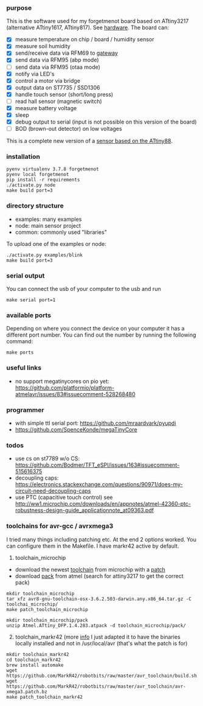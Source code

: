 ### purpose
This is the software used for my forgetmenot board based on ATtiny3217 (alternative ATtiny1617, ATtiny817).
See [hardware](hardware).
The board can:
- [X] measure temperature on chip / board / humidity sensor
- [X] measure soil humidity
- [X] send/receive data via RFM69 to [gateway](https://github.com/2ni/python3-rfm69gateway)
- [X] send data via RFM95 (abp mode)
- [ ] send data via RFM95 (otaa mode)
- [X] notify via LED's
- [X] control a motor via bridge
- [X] output data on ST7735 / SSD1306
- [X] handle touch sensor (short/long press)
- [ ] read hall sensor (magnetic switch)
- [X] measure battery voltage
- [X] sleep
- [X] debug output to serial (input is not possible on this version of the board)
- [ ] BOD (brown-out detector) on low voltages

This is a complete new version of a [sensor based on the ATtiny88](https://github.com/2ni/attiny88).

### installation
```
pyenv virtualenv 3.7.8 forgetmenot
pyenv local forgetmenot
pip install -r requirements
./activate.py node
make build port=3
```

### directory structure
- examples: many examples
- node: main sensor project
- common: commonly used "libraries"

To upload one of the examples or node:
```
./activate.py examples/blink
make build port=3
```

### serial output
You can connect the usb of your computer to the usb and run
```
make serial port=1
```

### available ports
Depending on where you connect the device on your computer it has a different port number.
You can find out the number by running the following command:
```
make ports
```

### useful links
- no support megatinycores on pio yet: https://github.com/platformio/platform-atmelavr/issues/83#issuecomment-528268480

### programmer
- with simple ttl serial port: https://github.com/mraardvark/pyupdi
- https://github.com/SpenceKonde/megaTinyCore

### todos
- use cs on st7789 w/o CS: https://github.com/Bodmer/TFT_eSPI/issues/163#issuecomment-515616375
- decoupling caps: https://electronics.stackexchange.com/questions/90971/does-my-circuit-need-decoupling-caps
- use PTC (capacitive touch control) see http://ww1.microchip.com/downloads/en/appnotes/atmel-42360-ptc-robustness-design-guide_applicationnote_at09363.pdf

### toolchains for avr-gcc / avrxmega3
I tried many things including patching etc. At the end 2 options worked. You can configure them in the Makefile. I have markr42 active by default.

1. toolchain_microchip
- download the newest [toolchain](https://www.microchip.com/mplab/avr-support/avr-and-arm-toolchains-c-compilers) from microchip with a [patch](https://www.avrfreaks.net/comment/2838941#comment-2838941)
- download [pack](http://packs.download.atmel.com/) from atmel (search for attiny3217 to get the correct pack)
```
mkdir toolchain_microchip
tar xfz avr8-gnu-toolchain-osx-3.6.2.503-darwin.any.x86_64.tar.gz -C toolchai_microchip/ 
make patch_toolchain_microchip

mkdir toolchain_microchip/pack
unzip Atmel.ATtiny_DFP.1.4.283.atpack -d toolchain_microchip/pack/
```

2. toolchain_markr42 (more [info](https://www.avrfreaks.net/comment/2839521#comment-2839521)
I just adapted it to have the binaries locally installed and not in /usr/local/avr (that's what the patch is for)
```
mkdir toolchain_markr42
cd toolchain_markr42
brew install automake
wget https://github.com/MarkR42/robotbits/raw/master/avr_toolchain/build.sh
wget https://github.com/MarkR42/robotbits/raw/master/avr_toolchain/avr-xmega3.patch.bz
make patch_toolchain_markr42
```
